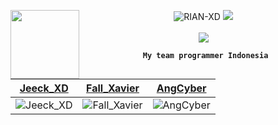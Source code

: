 <img 
src="https://avatars.githubusercontent.com/RIAN-XD?s=110&v=1" width="110" height="110" align="left">
<center>

![RIAN-XD](https://komarev.com/ghpvc/?username=RIAN-XD&color=green)
[![](https://img.shields.io/badge/Whatsapp-CHAT-red?logo=Whatsapp&logoColor=Brightgreen&labelColor=white)](https://wa.me/6285874085305?text=Asalamualaikum+bang) <br><br>
[![](https://img.shields.io/badge/Facebook-CHAT-blue?logo=Facebook&logoColor=Brightgreen&labelColor=white)](https://www.facebook.com/profile.php?id=100000317395327) <b><b>
````
 My team programmer Indonesia
````
[Jeeck_XD](https://github.com/Jeeck-XD) | [Fall_Xavier](https://github.com/Fall-Xavier) | [AngCyber](https://github.com/AngCyber)
--|--|--
![Jeeck_XD](https://avatars.githubusercontent.com/Jeeck-XD?s=150&v=1) | ![Fall_Xavier](https://avatars.githubusercontent.com/Fall-Xavier?s=150&v=1) | ![AngCyber](https://avatars.githubusercontent.com/AngCyber?s=150&v=1)







